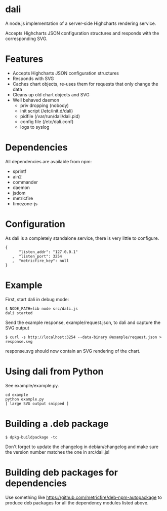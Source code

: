 # dali

A node.js implementation of a server-side Highcharts rendering service.

Accepts Highcharts JSON configuration structures and responds with the corresponding SVG.

# Features

* Accepts Highcharts JSON configuration structures
* Responds with SVG
* Caches chart objects, re-uses them for requests that only change the data
* Cleans up old chart objects and SVG
* Well behaved daemon
  * priv dropping (nobody)
  * init script (/etc/init.d/dali)
  * pidfile (/var/run/dali/dali.pid)
  * config file (/etc/dali.conf)
  * logs to syslog

# Dependencies

All dependencies are available from npm:

* sprintf
* ain2 
* commander
* daemon
* jsdom
* metricfire
* timezone-js

# Configuration

As dali is a completely standalone service, there is very little to configure.

    {
          "listen_addr": "127.0.0.1"
       ,  "listen_port": 3254
       ,  "metricfire_key": null
    }

# Example

First, start dali in debug mode:

    $ NODE_PATH=lib node src/dali.js
    dali started

Send the example response, example/request.json, to dali and capture the SVG output

    $ curl -s http://localhost:3254 --data-binary @example/request.json > response.svg

response.svg should now contain an SVG rendering of the chart.

# Using dali from Python

See example/example.py.

    cd example
    python example.py
    [ large SVG output snipped ]

# Building a .deb package

    $ dpkg-buildpackage -tc

Don't forget to update the changelog in debian/changelog and make sure the
version number matches the one in src/dali.js!

# Building deb packages for dependencies

Use something like https://github.com/metricfire/deb-npm-autopackage to produce
deb packages for all the dependency modules listed above.

